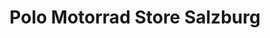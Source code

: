 ---
title: "Polo Motorrad Store Salzburg"
url: /salzburg/polo-motorrad-store-salzburg/
shop: Motorrad
---